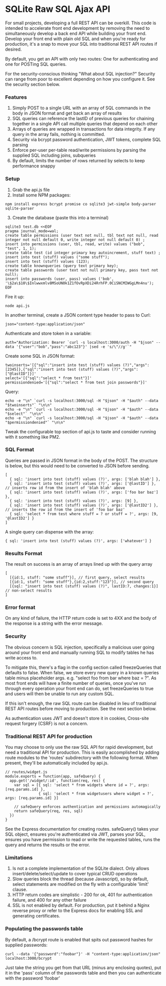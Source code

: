 # SQLite Raw SQL Ajax API

For small projects, developing a full REST API can be overkill.  This code is intended to accelerate front end development by removing the need to simultaneously develop a back end API while building your front end.  Develop your front end with plain old SQL and when you're ready for production, it's a snap to move your SQL into traditional REST API routes if desired.

By default, you get an API with only two routes: One for authenticating and one for POSTing SQL queries.

For the security-conscious thinking "What about SQL injection?" Security can range from poor to excellent depending on how you configure it.  See the security section below.

### Features

1. Simply POST to a single URL with an array of SQL commands in the body in JSON format and get back an array of results
2. SQL queries can reference the lastID of previous queries for chaining
   together in a single API call multiple queries that depend on each other
3. Arrays of queries are wrapped in transactions for data integrity.  If any query in the array fails, nothing is committed.
4. Security via bcrypt password authentication, JWT tokens, complete SQL parsing
5. Enforce per-user per-table read/write permissions by parsing the supplied SQL including joins, subqueries
6. By default, limits the number of rows returned by selects to keep performance snappy

### Setup

1. Grab the api.js file
2. Install some NPM packages: 
```
npm install express bcrypt promise co sqlite3 jwt-simple body-parser sqlite-parser
```
3. Create the database (paste this into a terminal)
```
sqlite3 test.db <<EOF
pragma journal_mode=wal;
create table permissions (user text not null, tbl text not null, read integer not null default 0, write integer not null default 0) ;
insert into permissions (user, tbl, read, write) values ("bob", "test", 1, 1);
create table test (id integer primary key autoincrement, stuff text) ;
insert into test (stuff) values ("some stuff");
insert into test (stuff) values (123);
create table knownqueries (query text primary key);
create table passwords (user text not null primary key, pass text not null);
insert into passwords (user, pass) values ('bob', '\$2a\$10\$Inlwwxmlv8MSoUN0k1Z1fOvRpXDi24RrhFP.0CiSNCMIWGgLMn4nu');
EOF
```
Fire it up:
```
node api.js
```
In another terminal, create a JSON content type header to pass to Curl:
```
json="content-type:application/json" 

```
Authenticate and store token in a variable:
```
auth="Authorization: Bearer `curl -s localhost:3000/auth -H "$json" --data '{"user":"bob","pass":"abc123"}' |sed -e 's/\"//g'`"

````
Create some SQL in JSON format:
```
twoinserts='[{"sql":"insert into test (stuff) values (?)","args":[2345]},{"sql":"insert into test (stuff) values (?)","args":["@lastID"]}]'
select='[{"sql":"select * from test"}]'
permissiondenied='[{"sql":"select * from test join passwords"}]'

```
Query:
```
echo -e "\n" `curl -s localhost:3000/sql -H "$json" -H "$auth" --data "$twoinserts"` "\n\n"
echo -e "\n" `curl -s localhost:3000/sql -H "$json" -H "$auth" --data "$select"` "\n\n"
echo -e "\n" `curl -s localhost:3000/sql -H "$json" -H "$auth" --data "$permissiondenied"` "\n\n"

````
Tweak the configurable top section of api.js to taste and consider running with it something like PM2.


### SQL Format

Queries are passed in JSON format in the body of the POST.  The structure is below, but this would need to be converted to JSON before sending.

```
[
  { sql: 'insert into test (stuff) values (?)', args: ['blah blah'] },
  { sql: 'insert into test (stuff) values (?)', args: ['@lastID'] }, // inserts row id from the insert of 'blah blah' above
  { sql: 'insert into test (stuff) values (?)', args: ['foo bar baz'] },
  { sql: 'insert into test (stuff) values (?)', args: [9] },
  { sql: 'insert into test (stuff) values (?)', args: ['@lastID2'] }, // inserts the row id from the insert of 'foo bar baz'
  { sql: 'select * from test where stuff = ? or stuff = ?', args: [9, '@lastID2'] }
]
```

A single query can dispense with the array:

```
{ sql: 'insert into test (stuff) values (?)', args: ['whatever'] }
```

### Results Format

The result on success is an array of arrays lined up with the query array

```
[
  [{id:1, stuff: "some stuff"}], // first query, select results
  [{id:1, stuff: "some stuff"},{id:2,stuff:"123"}], // second query
  [{sql: "insert into test (stuff) values (?)", lastID:7, changes:1}] // non-select results
] 
```

### Error format

On any kind of failure, the HTTP return code is set to 4XX and the body of the response is a string with the error message.

### Security

The obvious concern is SQL injection, specifically a malicious user going around your front end and manually running SQL to modify tables he has write access to.  

To mitigate this, there's a flag in the config section called freezeQueries that defaults to false.  When false, we store every new query in a known queries table minus placeholder args.  e.g. "select foo from bar where baz = ?".  As most front ends will have a finite number of queries, once you've run through every operation your front end can do, set freezeQueries to true and users will then be unable to run any custom SQL.

If this isn't enough, the raw SQL route can be disabled in lieu of traditional REST API routes before moving to production. See the next section below.

As authentication uses JWT and doesn't store it in cookies, Cross-site request forgery (CSRF) is not a concern.

### Traditional REST API for production

You may choose to only use the raw SQL API for rapid development, but need a traditional API for production.  This is easily accomplished by adding route modules to the 'routes' subdirectory with the following format.  When present, they'll be automatically included by api.js.

```
// routes/widget.js
module.exports = function(app, safeQuery) {
  app.get('/widget/:id', function(req, res) {
    var sql = [{ sql: 'select * from widgets where id = ?', args: [req.params.id] },
               { sql: 'select * from widgetusers where widget = ?', args: [req.params.id] }]
    
    // safeQuery enforces authentication and permissions automagically   
    return safeQuery(req, res, sql)
  })
}
```

See the Express documentation for creating routes.  safeQuery() takes your SQL object, ensures you're authenticated via JWT, parses your SQL, ensures you have permission to read or write the requested tables, runs the query and returns the results or the error.

### Limitations

1. Is not a complete implementation of the SQLite dialect.  Only allows insert/delete/select/update to cover typical CRUD operations
2. Slow queries block the thread (because Javascript), so by default, select statements are modified on the fly with a configurable 'limit' clause.  
3. HTTP return codes are simplistic - 200 for ok, 401 for authentication failure, and 400 for any other failure
4. SSL is not enabled by default. For production, put it behind a Nginx reverse proxy or refer to the Express docs for enabling SSL and generating certificates.


### Populating the passwords table

By default, a /bcrypt route is enabled that spits out password hashes for supplied passwords:

```
curl --data '{"password":"foobar"}' -H "content-type:application/json" localhost:3000/bcrypt
```

Just take the string you get from that URL (minus any enclosing quotes), put it in the 'pass' column of the passwords table and then you can authenticate with the password 'foobar'
